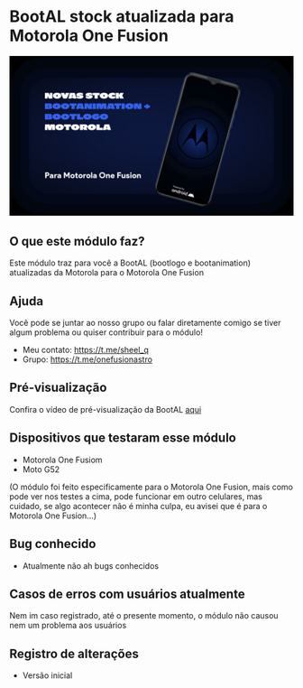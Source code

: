 # BootAL stock atualizada para Motorola One Fusion

![](https://raw.githubusercontent.com/Sheelq/Magisk_Modulo_CBALMAMOF/main/release/IMG_20240203_153223_040.jpg)

## O que este módulo faz? ##
Este módulo traz para você a BootAL (bootlogo e bootanimation) atualizadas da Motorola para o Motorola One Fusion

## Ajuda ##
Você pode se juntar ao nosso grupo ou falar diretamente comigo se tiver algum problema ou quiser contribuir para o módulo!

* Meu contato: https://t.me/sheel_q
* Grupo: https://t.me/onefusionastro

## Pré-visualização ##
Confira o vídeo de pré-visualização da BootAL [aqui](https://t.me/sheel_qfiles/2)

## Dispositivos que testaram esse módulo ##
* Motorola One Fusiom
* Moto G52

(O módulo foi feito especificamente para o Motorola One Fusion, mais como pode ver nos testes a cima, pode funcionar em outro celulares, mas cuidado, se algo acontecer não é minha culpa, eu avisei que é para o Motorola One Fusion...)

## Bug conhecido ##
* Atualmente não ah bugs conhecidos

## Casos de erros com usuários atualmente ##
Nem im caso registrado, até o presente momento, o módulo não causou nem um problema aos usuários

## Registro de alterações ##
* Versão inicial
